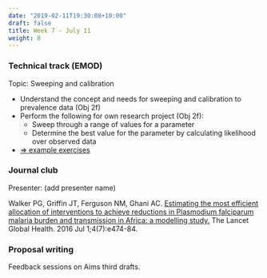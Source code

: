 ```yaml
---
date: "2019-02-11T19:30:08+10:00"
draft: false
title: Week 7 - July 11
weight: 8
---
```


<!--more-->

### Technical track (EMOD)

Topic: Sweeping and calibration

- Understand the concept and needs for sweeping and calibration to prevalence data (Obj 2f)
- Perform the following for own research project (Obj 2f):
    + Sweep through a range of values for a parameter
    + Determine the best value for the parameter by calculating likelihood over observed data
- [=> example exercises](https://github.com/numalariamodeling/faculty-enrich-2022-examples#week-7-sweeping-and-calibration-)

### Journal club

Presenter: (add presenter name)

Walker PG, Griffin JT, Ferguson NM, Ghani AC. [Estimating the most efficient allocation of interventions to achieve reductions in Plasmodium falciparum malaria burden and transmission in Africa: a modelling study.](https://www.sciencedirect.com/science/article/pii/S2214109X16300730) The Lancet Global Health. 2016 Jul 1;4(7):e474-84.

### Proposal writing

Feedback sessions on Aims third drafts.